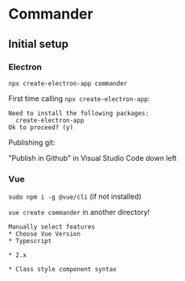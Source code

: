 # Commander
## Initial setup
### Electron
```
npx create-electron-app commander
```

First time calling ```npx create-electron-app```:

```
Need to install the following packages:
  create-electron-app
Ok to proceed? (y) 
```

Publishing git:

"Publish in Github" in Visual Studio Code down left

### Vue
```sudo npm i -g @vue/cli``` (if not installed)

```vue create commander``` in another directory!

```
Manually select features
* Choose Vue Version
* Typescript

* 2.x

* Class style component syntax
```